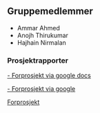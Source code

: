 ## Gruppemedlemmer

- Ammar Ahmed
- Anojh Thirukumar
- Hajhain Nirmalan

### Prosjektrapporter

<a href="https://drive.google.com/uc?export=download&id=1jwoh3fSxpqTzIfvLuOyu_NWZN9o1FYRl" Download> - Forprosjekt via google docs</a>

<a href="https://drive.google.com/file/d/1jwoh3fSxpqTzIfvLuOyu_NWZN9o1FYRl/view?usp=sharing" Download> - Forprosjekt via google </a>

<a href="https://github.com/Anojhthiru/Tjenesteportal/blob/gh-pages/Forprosjekt%20(1).pdf" download>Forprosjekt</a>
